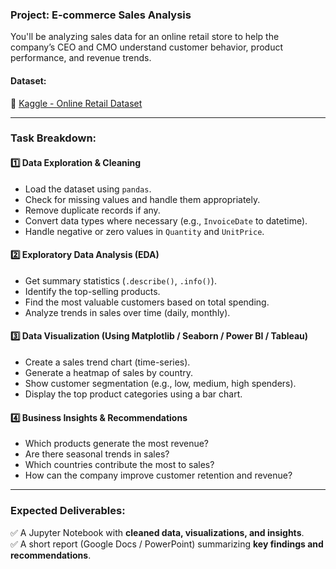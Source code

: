 ### **Project: E-commerce Sales Analysis**  
You'll be analyzing sales data for an online retail store to help the company’s CEO and CMO understand customer behavior, product performance, and revenue trends.

#### **Dataset:**  
📌 [Kaggle - Online Retail Dataset](https://www.kaggle.com/datasets/carrie1/ecommerce-data)  

---

### **Task Breakdown:**  

#### **1️⃣ Data Exploration & Cleaning**  
- Load the dataset using `pandas`.  
- Check for missing values and handle them appropriately.  
- Remove duplicate records if any.  
- Convert data types where necessary (e.g., `InvoiceDate` to datetime).  
- Handle negative or zero values in `Quantity` and `UnitPrice`.  

#### **2️⃣ Exploratory Data Analysis (EDA)**  
- Get summary statistics (`.describe()`, `.info()`).  
- Identify the top-selling products.  
- Find the most valuable customers based on total spending.  
- Analyze trends in sales over time (daily, monthly).  

#### **3️⃣ Data Visualization (Using Matplotlib / Seaborn / Power BI / Tableau)**  
- Create a sales trend chart (time-series).  
- Generate a heatmap of sales by country.  
- Show customer segmentation (e.g., low, medium, high spenders).  
- Display the top product categories using a bar chart.  

#### **4️⃣ Business Insights & Recommendations**  
- Which products generate the most revenue?  
- Are there seasonal trends in sales?  
- Which countries contribute the most to sales?  
- How can the company improve customer retention and revenue?  

---

### **Expected Deliverables:**  
✅ A Jupyter Notebook with **cleaned data, visualizations, and insights**.  
✅ A short report (Google Docs / PowerPoint) summarizing **key findings and recommendations**.  
